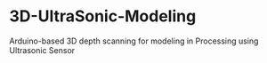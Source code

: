 # 3D-UltraSonic-Modeling
Arduino-based 3D depth scanning for modeling in Processing using Ultrasonic Sensor

